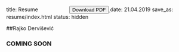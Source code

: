 title: Resume     <a href="./RajkoDervisevicCV.pdf" style="margin-left: 80px"> <button>Download PDF</button> </a>
date: 21.04.2019
save_as: resume/index.html
status: hidden

##Rajko Dervišević

### COMING SOON
